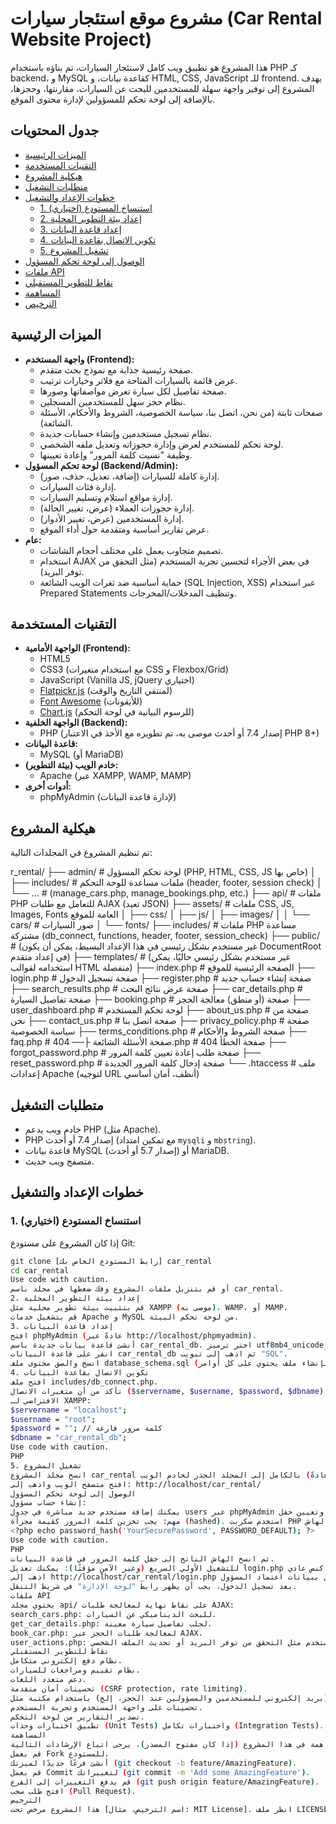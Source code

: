 # مشروع موقع استئجار سيارات (Car Rental Website Project)

هذا المشروع هو تطبيق ويب كامل لاستئجار السيارات، تم بناؤه باستخدام PHP كـ backend، و MySQL كقاعدة بيانات، و HTML, CSS, JavaScript للـ frontend. يهدف المشروع إلى توفير واجهة سهلة للمستخدمين للبحث عن السيارات، مقارنتها، وحجزها، بالإضافة إلى لوحة تحكم للمسؤولين لإدارة محتوى الموقع.

## جدول المحتويات

- [الميزات الرئيسية](#الميزات-الرئيسية)
- [التقنيات المستخدمة](#التقنيات-المستخدمة)
- [هيكلية المشروع](#هيكلية-المشروع)
- [متطلبات التشغيل](#متطلبات-التشغيل)
- [خطوات الإعداد والتشغيل](#خطوات-الإعداد-والتشغيل)
  - [1. استنساخ المستودع (اختياري)](#1-استنساخ-المستودع-اختياري)
  - [2. إعداد بيئة التطوير المحلية](#2-إعداد-بيئة-التطوير-المحلية)
  - [3. إعداد قاعدة البيانات](#3-إعداد-قاعدة-البيانات)
  - [4. تكوين الاتصال بقاعدة البيانات](#4-تكوين-الاتصال-بقاعدة-البيانات)
  - [5. تشغيل المشروع](#5-تشغيل-المشروع)
- [الوصول إلى لوحة تحكم المسؤول](#الوصول-إلى-لوحة-تحكم-المسؤول)
- [ملفات API](#ملفات-api)
- [نقاط للتطوير المستقبلي](#نقاط-للتطوير-المستقبلي)
- [المساهمة](#المساهمة)
- [الترخيص](#الترخيص)

## الميزات الرئيسية

*   **واجهة المستخدم (Frontend):**
    *   صفحة رئيسية جذابة مع نموذج بحث متقدم.
    *   عرض قائمة بالسيارات المتاحة مع فلاتر وخيارات ترتيب.
    *   صفحة تفاصيل لكل سيارة تعرض مواصفاتها وصورها.
    *   نظام حجز سهل للمستخدمين المسجلين.
    *   صفحات ثابتة (من نحن، اتصل بنا، سياسة الخصوصية، الشروط والأحكام، الأسئلة الشائعة).
    *   نظام تسجيل مستخدمين وإنشاء حسابات جديدة.
    *   لوحة تحكم للمستخدم لعرض وإدارة حجوزاته وتعديل ملفه الشخصي.
    *   وظيفة "نسيت كلمة المرور" وإعادة تعيينها.
*   **لوحة تحكم المسؤول (Backend/Admin):**
    *   إدارة كاملة للسيارات (إضافة، تعديل، حذف، صور).
    *   إدارة فئات السيارات.
    *   إدارة مواقع استلام وتسليم السيارات.
    *   إدارة حجوزات العملاء (عرض، تغيير الحالة).
    *   إدارة المستخدمين (عرض، تغيير الأدوار).
    *   عرض تقارير أساسية ومتقدمة حول أداء الموقع.
*   **عام:**
    *   تصميم متجاوب يعمل على مختلف أحجام الشاشات.
    *   استخدام AJAX في بعض الأجزاء لتحسين تجربة المستخدم (مثل التحقق من توفر البريد).
    *   حماية أساسية ضد ثغرات الويب الشائعة (SQL Injection, XSS) عبر استخدام Prepared Statements وتنظيف المدخلات/المخرجات.

## التقنيات المستخدمة

*   **الواجهة الأمامية (Frontend):**
    *   HTML5
    *   CSS3 (مع استخدام متغيرات CSS و Flexbox/Grid)
    *   JavaScript (Vanilla JS, jQuery اختياري)
    *   [Flatpickr.js](https://flatpickr.js.org/) (لمنتقي التاريخ والوقت)
    *   [Font Awesome](https://fontawesome.com/) (للأيقونات)
    *   [Chart.js](https://www.chartjs.org/) (للرسوم البيانية في لوحة التحكم)
*   **الواجهة الخلفية (Backend):**
    *   PHP (إصدار 7.4 أو أحدث موصى به، تم تطويره مع الأخذ في الاعتبار PHP 8+)
*   **قاعدة البيانات:**
    *   MySQL (أو MariaDB)
*   **خادم الويب (بيئة التطوير):**
    *   Apache (عبر XAMPP, WAMP, MAMP)
*   **أدوات أخرى:**
    *   phpMyAdmin (لإدارة قاعدة البيانات)

## هيكلية المشروع

تم تنظيم المشروع في المجلدات التالية:

r_rental/
├── admin/ # لوحة تحكم المسؤول (PHP, HTML, CSS, JS خاص بها)
│ ├── includes/ # ملفات مساعدة للوحة التحكم (header, footer, session check)
│ └── ... # (manage_cars.php, manage_bookings.php, etc.)
├── api/ # ملفات PHP للتعامل مع طلبات AJAX (تعيد JSON)
├── assets/ # ملفات CSS, JS, Images, Fonts العامة للموقع
│ ├── css/
│ ├── js/
│ ├── images/
│ │ └── cars/ # صور السيارات
│ └── fonts/
├── includes/ # ملفات PHP مساعدة مشتركة (db_connect, functions, header, footer, session_check)
├── public/ # (غير مستخدم بشكل رئيسي في هذا الإعداد البسيط، يمكن أن يكون DocumentRoot في إعداد متقدم)
├── templates/ # (غير مستخدم بشكل رئيسي حاليًا، يمكن استخدامه لقوالب HTML منفصلة)
├── index.php # الصفحة الرئيسية للموقع
├── login.php # صفحة تسجيل الدخول
├── register.php # صفحة إنشاء حساب جديد
├── search_results.php # صفحة عرض نتائج البحث
├── car_details.php # صفحة تفاصيل السيارة
├── booking.php # صفحة (أو منطق) معالجة الحجز
├── user_dashboard.php # لوحة تحكم المستخدم
├── about_us.php # صفحة من نحن
├── contact_us.php # صفحة اتصل بنا
├── privacy_policy.php # صفحة سياسة الخصوصية
├── terms_conditions.php # صفحة الشروط والأحكام
├── faq.php # صفحة الأسئلة الشائعة
├── 404.php # صفحة الخطأ 404
├── forgot_password.php # صفحة طلب إعادة تعيين كلمة المرور
├── reset_password.php # صفحة إدخال كلمة المرور الجديدة
└── .htaccess # ملف إعدادات Apache (لتوجيه URL أنظف، أمان أساسي)
## متطلبات التشغيل

*   خادم ويب يدعم PHP (مثل Apache).
*   PHP إصدار 7.4 أو أحدث (مع تمكين امتداد `mysqli` و `mbstring`).
*   قاعدة بيانات MySQL (إصدار 5.7 أو أحدث) أو MariaDB.
*   متصفح ويب حديث.

## خطوات الإعداد والتشغيل

### 1. استنساخ المستودع (اختياري)
إذا كان المشروع على مستودع Git:
```bash
git clone [رابط المستودع الخاص بك] car_rental
cd car_rental
Use code with caution.
أو قم بتنزيل ملفات المشروع وفك ضغطها في مجلد باسم car_rental.
2. إعداد بيئة التطوير المحلية
قم بتثبيت بيئة تطوير محلية مثل XAMPP (موصى به)، WAMP، أو MAMP.
قم بتشغيل خدمات Apache و MySQL من لوحة تحكم البيئة.
3. إعداد قاعدة البيانات
افتح phpMyAdmin (عادةً عبر http://localhost/phpmyadmin).
أنشئ قاعدة بيانات جديدة باسم car_rental_db. اختر ترميز utf8mb4_unicode_ci.
انقر على قاعدة البيانات car_rental_db ثم اذهب إلى تبويب "SQL".
انسخ والصق محتوى ملف database_schema.sql (إذا قمت بإنشاء ملف يحتوي على كل أوامر CREATE TABLE) أو انسخ والصق أوامر CREATE TABLE المنفصلة (لـ users, cars, bookings, locations, car_categories, password_resets) وقم بتنفيذها.
4. تكوين الاتصال بقاعدة البيانات
افتح ملف includes/db_connect.php.
تأكد من أن متغيرات الاتصال ($servername, $username, $password, $dbname) صحيحة لبيئة MySQL المحلية لديك.
الافتراضي لـ XAMPP:
$servername = "localhost";
$username = "root";
$password = ""; // كلمة مرور فارغة
$dbname = "car_rental_db";
Use code with caution.
PHP
5. تشغيل المشروع
انسخ مجلد المشروع car_rental بالكامل إلى المجلد الجذر لخادم الويب (عادةً htdocs في XAMPP).
افتح متصفح الويب واذهب إلى: http://localhost/car_rental/
الوصول إلى لوحة تحكم المسؤول
إنشاء حساب مسؤول:
يمكنك إضافة مستخدم جديد مباشرة في جدول users عبر phpMyAdmin وتعيين حقل role إلى admin.
مهم: يجب تخزين كلمة المرور كقيمة مجزأة (hashed). استخدم سكربت PHP بسيط لإنشاء الهاش:
<?php echo password_hash('YourSecurePassword', PASSWORD_DEFAULT); ?>
Use code with caution.
PHP
ثم انسخ الهاش الناتج إلى حقل كلمة المرور في قاعدة البيانات.
للتشغيل الأولي السريع (وغير الآمن مؤقتًا): يمكنك تعديل login.php لمقارنة كلمة المرور كنص عادي (راجع التعليقات في login.php لهذا الغرض) وإدخال كلمة مرور نصية في قاعدة البيانات. يجب عكس هذا التغيير فورًا بعد الاختبار الأولي.
اذهب إلى http://localhost/car_rental/login.php وسجل الدخول ببيانات اعتماد المسؤول.
بعد تسجيل الدخول، يجب أن يظهر رابط "لوحة الإدارة" في شريط التنقل.
ملفات API
يحتوي مجلد api/ على نقاط نهاية لمعالجة طلبات AJAX:
search_cars.php: للبحث الديناميكي عن السيارات.
get_car_details.php: لجلب تفاصيل سيارة معينة.
book_car.php: لمعالجة طلبات الحجز عبر AJAX.
user_actions.php: لإجراءات المستخدم مثل التحقق من توفر البريد أو تحديث الملف الشخصي.
نقاط للتطوير المستقبلي
نظام دفع إلكتروني متكامل.
نظام تقييم ومراجعات للسيارات.
دعم متعدد اللغات.
تحسينات أمان متقدمة (CSRF protection, rate limiting).
نظام إشعارات (بريد إلكتروني للمستخدمين والمسؤولين عند الحجز، إلخ) باستخدام مكتبة مثل PHPMailer.
تحسينات على واجهة المستخدم وتجربة المستخدم.
تصدير التقارير من لوحة التحكم.
تطبيق اختبارات وحدات (Unit Tests) واختبارات تكامل (Integration Tests).
المساهمة
إذا كنت ترغب في المساهمة في هذا المشروع (إذا كان مفتوح المصدر)، يرجى اتباع الإرشادات التالية:
قم بعمل Fork للمستودع.
أنشئ فرعًا جديدًا لميزتك (git checkout -b feature/AmazingFeature).
قم بعمل Commit لتغييراتك (git commit -m 'Add some AmazingFeature').
قم بدفع التغييرات إلى الفرع (git push origin feature/AmazingFeature).
افتح طلب سحب (Pull Request).
الترخيص
هذا المشروع مرخص تحت [اسم الترخيص، مثال: MIT License]. انظر ملف LICENSE (إذا وجد) لمزيد من التفاصيل.
